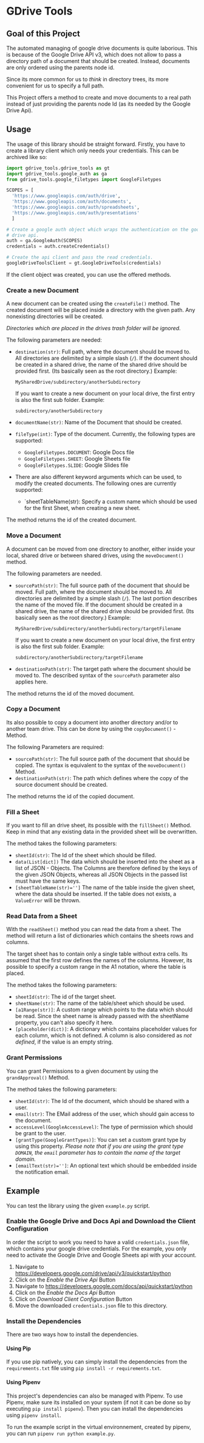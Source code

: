 # GDrive Tools

## Goal of this Project

The automated managing of google drive documents is quite laborious.
This is because of the Google Drive API v3, which does not allow to pass
a directory path of a document that should be created.
Instead, documents are only ordered using the parents node id.

Since its more common for us to _think_ in directory trees, its
more convenient for us to specify a full path.

This Project offers a method to create and move documents to a real path
instead of just providing the parents node Id (as its needed by the
Google Drive Api).

## Usage

The usage of this library should be straight forward.
Firstly, you have to create a library client which only needs your
credentials. This can be archived like so:

```Python
import gdrive_tools.gdrive_tools as gt
import gdrive_tools.google_auth as ga
from gdrive_tools.google_filetypes import GoogleFiletypes

SCOPES = [
  'https://www.googleapis.com/auth/drive',
  'https://www.googleapis.com/auth/documents',
  'https://www.googleapis.com/auth/spreadsheets',
  'https://www.googleapis.com/auth/presentations'
  ]

# Create a google auth object which wraps the authentication on the google
# drive api.
auth = ga.GoogleAuth(SCOPES)
credentials = auth.createCredentials()

# Create the api client and pass the read credentials.
googleDriveToolsClient = gt.GoogleDriveTools(credentials)
```

If the client object was created, you can use the offered methods.

### Create a new Document

A new document can be created using the `createFile()` method. The created
document will be placed inside a directory with the given path. Any nonexisting
directories will be created.

_Directories which are placed in the drives trash folder will be ignored._

The following
parameters are needed:

* `destination(str)`: Full path, where the document should be moved to.
  All directories are delimited by a simple slash (`/`).
  If the document should be created in a shared drive, the name of the shared
  drive should be provided first. (Its basically seen as the root directory.)
  Example:
  ```
  MySharedDrive/subdirectory/anotherSubdirectory
  ```

  If you want to create a new document on your local drive, the first
  entry is also the first sub folder. Example:
  ```
  subdirectory/anotherSubdirectory
  ```

* `documentName(str)`: Name of the Document that should be created.
* `fileType(int)`: Type of the document. Currently, the following types are
  supported:
    * `GoogleFiletypes.DOCUMENT`: Google Docs file
    * `GoogleFiletypes.SHEET`: Google Sheets file
    * `GoogleFiletypes.SLIDE`: Google Slides file
* There are also different keyword arguments which can be used, to modify the
  created documents. The following ones are currently supported:
    * `sheetTableName(str): Specify a custom name which should be used for the first Sheet,
      when creating a new sheet.

The method returns the id of the created document.

### Move a Document

A document can be moved from one directory to another, either inside your
local, shared drive or between shared drives, using the `moveDocument()` method.

The following parameters are needed.

* `sourcePath(str)`: The full source path of the document that should be moved.
  Full path, where the document should be moved to.
  All directories are delimited by a simple slash (`/`). The last portion
  describes the name of the moved file.
  If the document should be created in a shared drive, the name of the shared
  drive should be provided first. (Its basically seen as the root directory.)
  Example:
  ```
  MySharedDrive/subdirectory/anotherSubdirectory/targetFilename
  ```

  If you want to create a new document on your local drive, the first
  entry is also the first sub folder. Example:
  ```
  subdirectory/anotherSubdirectory/targetFilename
  ```
* `destinationPath(str)`: The target path where the document should be
  moved to. The described syntax of the `sourcePath` parameter also applies here.

The method returns the id of the moved document.

### Copy a Document

Its also possible to copy a document into another directory and/or to another
team drive. This can
be done by using the `copyDocument()` - Method.

The following Parameters are required:

* `sourcePath(str)`: The full source path of the document that should be copied.
  The syntax is equivalent to the syntax of the `moveDocument()` Method.
* `destinationPath(str)`: The path which defines where the copy of the source
  document should be created.

The method returns the id of the copied document.

### Fill a Sheet

If you want to fill an drive sheet, its possible with the `fillSheet()` Method.
Keep in mind that any existing data in the provided sheet will be overwritten.

The method takes the following parameters:

* `sheetId(str)`: The Id of the sheet which should be filled.
* `data(List[dict])` The data which should be inserted into the sheet as a list
  of JSON - Objects.
  The Columns are therefore defined by the keys of the given JSON Objects, whereas
  all JSON Objects in the passed list must have the same keys.
* `[sheetTableName(str)='']` The name of the table inside the given sheet, where the data should
  be inserted.
  If the table does not exists, a `ValueError` will be thrown.

### Read Data from a Sheet

With the `readSheet()` method you can read the data from a sheet. The method
will return a list of dictionaries which contains the sheets rows and columns.

The target sheet has to contain only a single table without extra cells. Its assumed
that the first row defines the names of the columns.
However, its possible to specify a custom range in the A1 notation, where the
table is placed.

The method takes the following parameters:
 * `sheetId(str)`: The id of the target sheet.
 * `sheetName(str)`: The name of the table/sheet which should be used.
 * `[a1Range(str)]`: A custom range which points to the data which should be read.
    Since the sheet name is already passed with the sheetName property, you can't
    also specify it here.
* `[placeholder(dict)]`: A dictionary which contains placeholder values for each
  column, which is not defined. A column is also considered as _not defined_, if
  the value is an empty string.

### Grant Permissions

You can grant Permissions to a given document by using the `grandApproval()` Method.

The method takes the following parameters:
* `sheetId(str)`: The Id of the document, which should be shared with a user.
* `email(str)`: The EMail address of the user, which should gain access to the document.
* `accessLevel(GoogleAccessLevel)`: The type of permission which should be grant to the
  user.
* `[grantType(GoogleGrantTypes)]`: You can set a custom grant type by using this property.
  _Please note that if you are using the grant type `DOMAIN`, the `email` parameter has to contain the name of the target domain._
* `[emailText(str)='']`: An optional text which should be embedded inside the
  notification email.

## Example

You can test the library using the given `example.py` script.

### Enable the Google Drive and Docs Api and Download the Client Configuration

In order the script to work you need to have a valid `credentials.json` file,
which contains your google drive credentials.
For the example, you only need to activate the Google Drive and Google Sheets
api with your account.

1. Navigate to https://developers.google.com/drive/api/v3/quickstart/python
2. Click on the _Enable the Drive Api_ Button
3. Navigate to https://developers.google.com/docs/api/quickstart/python
4. Click on the _Enable the Docs Api_ Button
5. Click on _Download Client Configuration_ Button
6. Move the downloaded `credentials.json` file to this directory.

### Install the Dependencies

There are two ways how to install the dependencies.

#### Using Pip

If you use pip natively, you can simply install the dependencies from
the `requirements.txt` file using `pip install -r requirements.txt`.

#### Using Pipenv

This project's dependencies can also be managed with Pipenv. To use Pipenv, make
sure its installed on your system (if not it can be done so by executing `pip install pipenv`).
Then you can install the dependencies using `pipenv install`.

To run the example script in the virtual environnement, created by pipenv, you can
run `pipenv run python example.py`.
